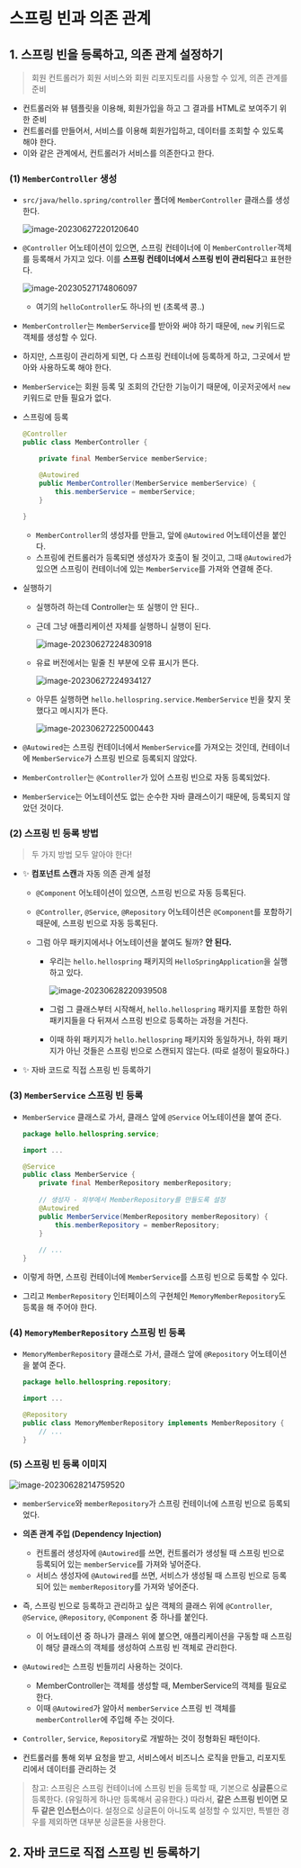 # 스프링 빈과 의존 관계

## 1. 스프링 빈을 등록하고, 의존 관계 설정하기

> 회원 컨트롤러가 회원 서비스와 회원 리포지토리를 사용할 수 있게, 의존 관계를 준비

- 컨트롤러와 뷰 템플릿을 이용해, 회원가입을 하고 그 결과를 HTML로 보여주기 위한 준비
- 컨트롤러를 만들어서, 서비스를 이용해 회원가입하고, 데이터를 조회할 수 있도록 해야 한다.
- 이와 같은 관계에서, 컨트롤러가 서비스를 의존한다고 한다.



### (1) `MemberController` 생성

- `src/java/hello.spring/controller` 폴더에 `MemberController` 클래스를 생성한다.

  ![image-20230627220120640](Assets/07_스프링_빈과_의존관계.assets/image-20230627220120640.png)



- `@Controller` 어노테이션이 있으면, 스프링 컨테이너에 이 `MemberController`객체를 등록해서 가지고 있다. 이를 **스프링 컨테이너에서 스프링 빈이 관리된다**고 표현한다.

  ![image-20230527174806097](Assets/07_스프링_빈과_의존관계.assets/image-20230527174806097.png)

  - 여기의 `helloController`도 하나의 빈 (초록색 콩..)



- `MemberController`는 `MemberService`를 받아와 써야 하기 때문에, `new` 키워드로 객체를 생성할 수 있다.
- 하지만, 스프링이 관리하게 되면, 다 스프링 컨테이너에 등록하게 하고, 그곳에서 받아와 사용하도록 해야 한다.
- `MemberService`는 회원 등록 및 조회의 간단한 기능이기 때문에, 이곳저곳에서 `new` 키워드로 만들 필요가 없다.



- 스프링에 등록

  ```java
  @Controller
  public class MemberController {
  
      private final MemberService memberService;
  
      @Autowired
      public MemberController(MemberService memberService) {
          this.memberService = memberService;
      }
      
  }
  ```

  - `MemberController`의 생성자를 만들고, 앞에 `@Autowired` 어노테이션을 붙인다.
  - 스프링에 컨트롤러가 등록되면 생성자가 호출이 될 것이고, 그때 `@Autowired`가 있으면 스프링이 컨테이너에 있는 `MemberService`를 가져와 연결해 준다.



- 실행하기
  - 실행하려 하는데 Controller는 또 실행이 안 된다..
  
  - 근데 그냥 애플리케이션 자체를 실행하니 실행이 된다.
  
    ![image-20230627224830918](Assets/07_스프링_빈과_의존관계.assets/image-20230627224830918.png)
  
  - 유료 버전에서는 밑줄 친 부분에 오류 표시가 뜬다.
  
    ![image-20230627224934127](Assets/07_스프링_빈과_의존관계.assets/image-20230627224934127.png)
  
  - 아무튼 실행하면 `hello.hellospring.service.MemberService` 빈을 찾지 못했다고 메시지가 뜬다.
  
    ![image-20230627225000443](Assets/07_스프링_빈과_의존관계.assets/image-20230627225000443.png)



- `@Autowired`는 스프링 컨테이너에서 `MemberService`를 가져오는 것인데, 컨테이너에 `MemberService`가 스프링 빈으로 등록되지 않았다.
- `MemberController`는 `@Controller`가 있어 스프링 빈으로 자동 등록되었다.
- `MemberService`는 어노테이션도 없는 순수한 자바 클래스이기 때문에, 등록되지 않았던 것이다.



### (2) 스프링 빈 등록 방법

> 두 가지 방법 모두 알아야 한다!

- ✨ **컴포넌트 스캔**과 자동 의존 관계 설정

  - `@Component` 어노테이션이 있으면, 스프링 빈으로 자동 등록된다.

  - `@Controller`, `@Service`, `@Repository` 어노테이션은 `@Component`를 포함하기 때문에, 스프링 빈으로 자동 등록된다.

  - 그럼 아무 패키지에서나 어노테이션을 붙여도 될까? **안 된다.**

    - 우리는 `hello.hellospring` 패키지의 `HelloSpringApplication`을 실행하고 있다.

      ![image-20230628220939508](Assets/07_스프링_빈과_의존관계.assets/image-20230628220939508.png)

    - 그럼 그 클래스부터 시작해서, `hello.hellospring` 패키지를 포함한 하위 패키지들을 다 뒤져서 스프링 빈으로 등록하는 과정을 거친다.

    - 이때 하위 패키지가 `hello.hellospring` 패키지와 동일하거나, 하위 패키지가 아닌 것들은 스프링 빈으로 스캔되지 않는다. (따로 설정이 필요하다.)



- ✨ 자바 코드로 직접 스프링 빈 등록하기



### (3) `MemberService` 스프링 빈 등록

- `MemberService` 클래스로 가서, 클래스 앞에 `@Service` 어노테이션을 붙여 준다.

  ```java
  package hello.hellospring.service;
  
  import ...
  
  @Service
  public class MemberService {
      private final MemberRepository memberRepository;
      
      // 생성자 - 외부에서 MemberRepository를 만들도록 설정
      @Autowired
      public MemberService(MemberRepository memberRepository) {
          this.memberRepository = memberRepository;
      }
      
      // ...
  }
  ```



- 이렇게 하면, 스프링 컨테이너에 `MemberService`를 스프링 빈으로 등록할 수 있다.
- 그리고 `MemberRepository` 인터페이스의 구현체인 `MemoryMemberRepository`도 등록을 해 주어야 한다.



### (4) `MemoryMemberRepository` 스프링 빈 등록

- `MemoryMemberRepository` 클래스로 가서, 클래스 앞에 `@Repository` 어노테이션을 붙여 준다.

  ```java
  package hello.hellospring.repository;
  
  import ...
  
  @Repository
  public class MemoryMemberRepository implements MemberRepository {
      // ...
  }
  ```



### (5) 스프링 빈 등록 이미지

![image-20230628214759520](Assets/07_스프링_빈과_의존관계.assets/image-20230628214759520.png)

- `memberService`와 `memberRepository`가 스프링 컨테이너에 스프링 빈으로 등록되었다.
- **의존 관계 주입 (Dependency Injection)**
  - 컨트롤러 생성자에 `@Autowired`를 쓰면, 컨트롤러가 생성될 때 스프링 빈으로 등록되어 있는 `memberService`를 가져와 넣어준다.
  - 서비스 생성자에 `@Autowired`를 쓰면, 서비스가 생성될 때 스프링 빈으로 등록되어 있는 `memberRepository`를 가져와 넣어준다.
- 즉, 스프링 빈으로 등록하고 관리하고 싶은 객체의 클래스 위에 `@Controller`, `@Service`, `@Repository`, `@Component` 중 하나를 붙인다.
  - 이 어노테이션 중 하나가 클래스 위에 붙으면, 애플리케이션을 구동할 때 스프링이 해당 클래스의 객체를 생성하여 스프링 빈 객체로 관리한다.
- `@Autowired`는 스프링 빈들끼리 사용하는 것이다.
  - MemberController는 객체를 생성할 때, MemberService의 객체를 필요로 한다.
  - 이때 `@Autowired`가 알아서 `memberService` 스프링 빈 객체를 `memberController`에 주입해 주는 것이다.



- `Controller`, `Service`, `Repository`로 개발하는 것이 정형화된 패턴이다.
- 컨트롤러를 통해 외부 요청을 받고, 서비스에서 비즈니스 로직을 만들고, 리포지토리에서 데이터를 관리하는 것



> 참고: 스프링은 스프링 컨테이너에 스프링 빈을 등록할 때, 기본으로 **싱글톤**으로 등록한다. (유일하게 하나만 등록해서 공유한다.) 따라서, **같은 스프링 빈이면 모두 같은 인스턴스**이다. 설정으로 싱글톤이 아니도록 설정할 수 있지만, 특별한 경우를 제외하면 대부분 싱글톤을 사용한다.



## 2. 자바 코드로 직접 스프링 빈 등록하기

